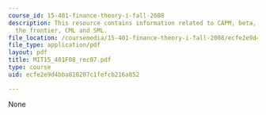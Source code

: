 ```yaml
---
course_id: 15-401-finance-theory-i-fall-2008
description: This resource contains information related to CAPM, beta, SML, alpha,
  the frontier, CML and SML.
file_location: /coursemedia/15-401-finance-theory-i-fall-2008/ecfe2e9d4bba810207c1fefcb216a852_MIT15_401F08_rec07.pdf
file_type: application/pdf
layout: pdf
title: MIT15_401F08_rec07.pdf
type: course
uid: ecfe2e9d4bba810207c1fefcb216a852

---
```

None